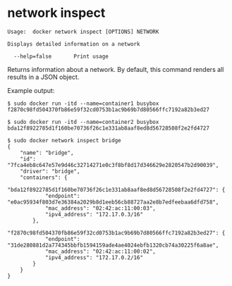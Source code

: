 <!--[metadata]>
+++
title = "network inspect"
description = "The network inspect command description and usage"
keywords = ["network, inspect"]
[menu.main]
parent = "smn_cli"
+++
<![end-metadata]-->

# network inspect

    Usage:  docker network inspect [OPTIONS] NETWORK

    Displays detailed information on a network

      --help=false       Print usage

Returns information about a network. By default, this command renders all results
in a JSON object. 

Example output:

```
$ sudo docker run -itd --name=container1 busybox
f2870c98fd504370fb86e59f32cd0753b1ac9b69b7d80566ffc7192a82b3ed27

$ sudo docker run -itd --name=container2 busybox
bda12f8922785d1f160be70736f26c1e331ab8aaf8ed8d56728508f2e2fd4727

$ sudo docker network inspect bridge
{
    "name": "bridge",
    "id": "7fca4eb8c647e57e9d46c32714271e0c3f8bf8d17d346629e2820547b2d90039",
    "driver": "bridge",
    "containers": {
        "bda12f8922785d1f160be70736f26c1e331ab8aaf8ed8d56728508f2e2fd4727": {
            "endpoint": "e0ac95934f803d7e36384a2029b8d1eeb56cb88727aa2e8b7edfeebaa6dfd758",
            "mac_address": "02:42:ac:11:00:03",
            "ipv4_address": "172.17.0.3/16"
        },
        "f2870c98fd504370fb86e59f32cd0753b1ac9b69b7d80566ffc7192a82b3ed27": {
            "endpoint": "31de280881d2a774345bbfb1594159ade4ae4024ebfb1320cb74a30225f6a8ae",
            "mac_address": "02:42:ac:11:00:02",
            "ipv4_address": "172.17.0.2/16"
        }
    }
}
```
